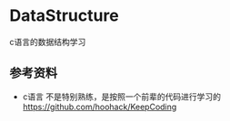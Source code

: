 # DataStructure
c语言的数据结构学习



## 参考资料
* c语言 不是特别熟练，是按照一个前辈的代码进行学习的 https://github.com/hoohack/KeepCoding
